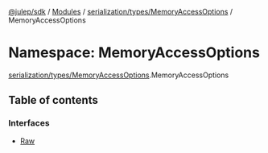 [@julep/sdk](../README.md) / [Modules](../modules.md) / [serialization/types/MemoryAccessOptions](serialization_types_MemoryAccessOptions.md) / MemoryAccessOptions

# Namespace: MemoryAccessOptions

[serialization/types/MemoryAccessOptions](serialization_types_MemoryAccessOptions.md).MemoryAccessOptions

## Table of contents

### Interfaces

- [Raw](../interfaces/serialization_types_MemoryAccessOptions.MemoryAccessOptions.Raw.md)
